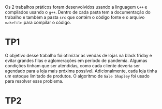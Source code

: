 Os 2 trabalhos práticos foram desenvolvidos usando a linguagem `C++` e compilados usando o `g++`. Dentro de cada pasta tem a documentação do trabalho e também a pasta `src` que contém o código fonte e o arquivo `makefile` para compilar o código.
                                        

# TP1
O objetivo desse trabalho foi otimizar as vendas de lojas na black friday e evitar grandes filas e aglomerações em período de pandemia. Algumas condições tinham que ser atendidas, como cada cliente deveria ser agendado para a loja mais próxima possível. Adicionalmente, cada loja tinha um estoque limitado de produtos. O algoritmo de `Gale Shapley` foi usado para resolver esse problema.

# TP2

